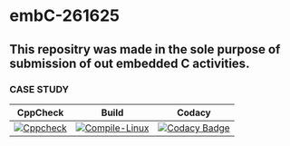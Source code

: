 # embC-261625

## This repositry was made in the sole purpose of submission of out embedded C activities.

### CASE STUDY

|CppCheck                   |      Build                |     Codacy     |                                       
|--------                   |-------------------------- |-------         |
|[![Cppcheck](https://github.com/borramanojna/embeddedproject/actions/workflows/CodeQulaity.yml/badge.svg)](https://github.com/borramanojna/embeddedproject/actions/workflows/CodeQulaity.yml)|[![Compile-Linux](https://github.com/borramanojna/embeddedproject/actions/workflows/Compile.yml/badge.svg)](https://github.com/borramanojna/embeddedproject/actions/workflows/Compile.yml)|[![Codacy Badge](https://api.codacy.com/project/badge/Grade/d37afe019d8b454390e21659116e72f4)](https://app.codacy.com/gh/Vyaskaushik-vyas/embC-261625?utm_source=github.com&utm_medium=referral&utm_content=Vyaskaushik-vyas/embC-261625&utm_campaign=Badge_Grade_Settings)
